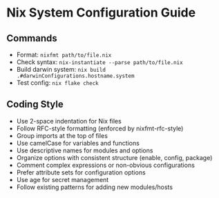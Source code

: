 # Nix System Configuration Guide

## Commands
- Format: `nixfmt path/to/file.nix`
- Check syntax: `nix-instantiate --parse path/to/file.nix`
- Build darwin system: `nix build .#darwinConfigurations.hostname.system`
- Test config: `nix flake check`

## Coding Style
- Use 2-space indentation for Nix files
- Follow RFC-style formatting (enforced by nixfmt-rfc-style)
- Group imports at the top of files
- Use camelCase for variables and functions
- Use descriptive names for modules and options
- Organize options with consistent structure (enable, config, package)
- Comment complex expressions or non-obvious configurations
- Prefer attribute sets for configuration options
- Use age for secret management
- Follow existing patterns for adding new modules/hosts
